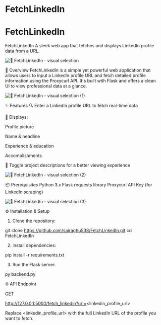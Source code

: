 # FetchLinkedIn

# FetchLinkedIn

 FetchLinkedIn
A sleek web app that fetches and displays LinkedIn profile data from a URL.

![🔗 FetchLinkedIn - visual selection](https://github.com/user-attachments/assets/1a63cbd8-a3a5-49e3-99e0-3625773ef69c)

🚀 Overview
FetchLinkedIn is a simple yet powerful web application that allows users to input a LinkedIn profile URL and fetch detailed profile information using the Proxycurl API. It's built with Flask and offers a clean UI to view professional data at a glance.

![🔗 FetchLinkedIn - visual selection (1)](https://github.com/user-attachments/assets/ea363105-a356-4719-96ec-8c237b2d3171)


✨ Features
🔍 Enter a LinkedIn profile URL to fetch real-time data

👤 Displays:

Profile picture

Name & headline

Experience & education

Accomplishments

🧩 Toggle project descriptions for a better viewing experience

![🔗 FetchLinkedIn - visual selection (2)](https://github.com/user-attachments/assets/7a71acc0-e195-461f-ac1d-db5ca419f2dd)



📦 Prerequisites
Python 3.x
Flask
requests library
Proxycurl API Key (for LinkedIn scraping)

![🔗 FetchLinkedIn - visual selection (3)](https://github.com/user-attachments/assets/75e54e8e-e25e-40b9-b0f1-ab26d993a013)


⚙️ Installation & Setup

1. Clone the repository:

git clone https://github.com/sairaghu538/FetchLinkedIn.git cd FetchLinkedIn 

2. Install dependencies:

pip install -r requirements.txt 

3. Run the Flask server:

py backend.py 



🌐 API Endpoint

GET

http://127.0.0.1:5000/fetch_linkedin?url=<linkedin_profile_url> 

Replace <linkedin_profile_url> with the full LinkedIn URL of the profile you want to fetch.
